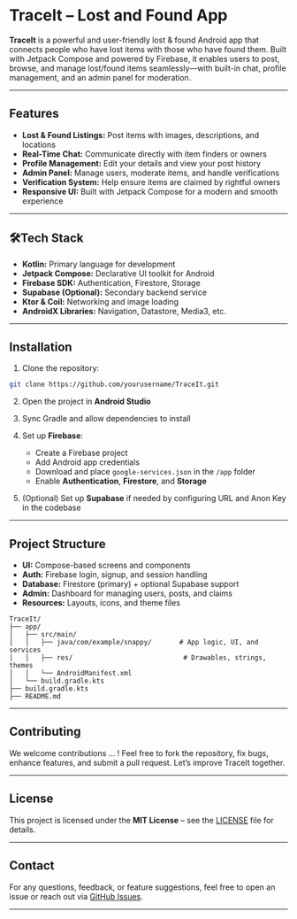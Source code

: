 
# TraceIt – Lost and Found App

**TraceIt** is a powerful and user-friendly lost & found Android app that connects people who have lost items with those who have found them. Built with Jetpack Compose and powered by Firebase, it enables users to post, browse, and manage lost/found items seamlessly—with built-in chat, profile management, and an admin panel for moderation.

---

## Features

* **Lost & Found Listings:** Post items with images, descriptions, and locations
* **Real-Time Chat:** Communicate directly with item finders or owners
* **Profile Management:** Edit your details and view your post history
* **Admin Panel:** Manage users, moderate items, and handle verifications
* **Verification System:** Help ensure items are claimed by rightful owners
* **Responsive UI:** Built with Jetpack Compose for a modern and smooth experience

---

## 🛠Tech Stack

* **Kotlin:** Primary language for development
* **Jetpack Compose:** Declarative UI toolkit for Android
* **Firebase SDK:** Authentication, Firestore, Storage
* **Supabase (Optional):** Secondary backend service
* **Ktor & Coil:** Networking and image loading
* **AndroidX Libraries:** Navigation, Datastore, Media3, etc.

---

## Installation

1. Clone the repository:

```bash
git clone https://github.com/yourusername/TraceIt.git
```

2. Open the project in **Android Studio**
3. Sync Gradle and allow dependencies to install
4. Set up **Firebase**:

   * Create a Firebase project
   * Add Android app credentials
   * Download and place `google-services.json` in the `/app` folder
   * Enable **Authentication**, **Firestore**, and **Storage**
5. (Optional) Set up **Supabase** if needed by configuring URL and Anon Key in the codebase

---

## Project Structure

* **UI:** Compose-based screens and components
* **Auth:** Firebase login, signup, and session handling
* **Database:** Firestore (primary) + optional Supabase support
* **Admin:** Dashboard for managing users, posts, and claims
* **Resources:** Layouts, icons, and theme files

```
TraceIt/
├── app/
│   ├── src/main/
│   │   ├── java/com/example/snappy/       # App logic, UI, and services
│   │   ├── res/                            # Drawables, strings, themes
│   │   └── AndroidManifest.xml
│   └── build.gradle.kts
├── build.gradle.kts
├── README.md
```

---

## Contributing

We welcome contributions ... ! Feel free to fork the repository, fix bugs, enhance features, and submit a pull request. Let’s improve TraceIt together.

---

## License

This project is licensed under the **MIT License** – see the [LICENSE](LICENSE) file for details.

---

## Contact

For any questions, feedback, or feature suggestions, feel free to open an issue or reach out via [GitHub Issues](https://github.com/yourusername/TraceIt/issues).

---

